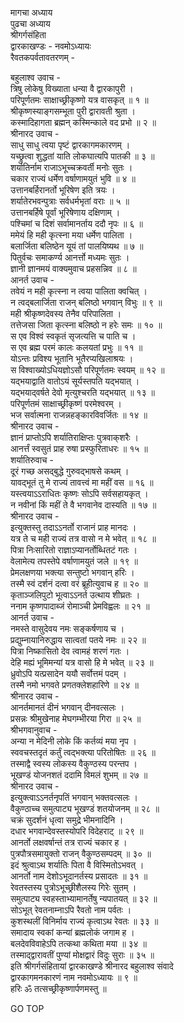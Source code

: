 मागचा अध्याय  
पुढचा अध्याय  
श्रीगर्गसंहिता  
द्वारकाखण्डः - नवमोऽध्यायः  
रैवतकपर्वतावतरणम् -  
  
बहुलाश्व उवाच -  
त्रिषु लोकेषु विख्याता धन्या वै द्वारकापुरी ।  
परिपूर्णतमः साक्षाच्छ्रीकृष्णो यत्र वासकृत् ॥ १ ॥  
श्रीकृष्णस्याङ्गसम्भूता पुरी द्वारावती श्रुता ।  
कस्मादिहागता ब्रह्मन् कस्मिन्काले वद प्रभो ॥ २ ॥  
श्रीनारद उवाच -  
साधु साधु त्वया पृष्टं द्वारकागमकारणम् ।  
यच्छ्रुत्वा शुद्धतां याति लोकघात्यपि पातकी ॥ ३ ॥  
शर्यातिर्नाम राजाऽभूच्चक्रवर्ती मनोः सुतः ।  
चकार राज्यं धर्मेण वर्षाणामयुतं भुवि ॥ ४ ॥  
उत्तानबर्हिरानर्तो भूरिषेण इति त्रयः ।  
शर्यातेरभवन्पुत्राः सर्वधर्मभृतां वराः ॥ ५ ॥  
उत्तानबर्हिषे पूर्वां भूरिषेणाय दक्षिणाम् ।  
पश्चिमां च दिशं सर्वामानर्ताय ददौ नृपः ॥ ६ ॥  
ममेयं हि मही कृत्स्ना मया धर्मेण पालिता ।  
बलार्जिता बलिष्ठेन यूयं तां पालयिष्यथ ॥ ७ ॥  
पितुर्वचः समाकर्ण्य आनर्त्तो मध्यमः सुतः ।  
ज्ञानी ज्ञानमयं वाक्यमुवाच प्रहसन्निव ॥ ८ ॥  
आनर्त उवाच -  
तवेयं न मही कृत्स्ना न त्वया पालिता क्वचित् ।  
न त्वद्‌बलार्जिता राजन् बलिष्ठो भगवान् विभुः ॥ ९ ॥  
मही श्रीकृष्णदेवस्य तेनैव परिपालिता ।  
तत्तेजसा जिता कृत्स्ना बलिष्ठो न हरेः समः ॥ १० ॥  
स एव विश्वं स्वकृतं सृजत्यत्ति च पाति च ।  
स एव ब्रह्म परमं कालः कलयतां प्रभुः ॥ ११ ॥  
योऽन्तः प्रविश्य भूतानि भूतैरप्यखिलाश्रयः ।  
स विश्वाख्योऽधियज्ञोऽसौ परिपूर्णतमः स्वयम् ॥ १२ ॥  
यद्‌भयाद्वाति वातोऽयं सूर्यस्तपति यद्‌भयात् ।  
यद्‌भयाद्‌वर्षते देवो मृत्युश्चरति यद्‌भयात् ॥ १३ ॥  
परिपूर्णतमं साक्षाच्छ्रीकृष्णं परमेश्वरम् ।  
भज सर्वात्मना राजन्नहङ्कारविवर्जितः ॥ १४ ॥  
श्रीनारद उवाच -  
ज्ञानं प्राप्तोऽपि शर्यातिराक्षिप्तः पुत्रवाक्‌शरैः ।  
आनर्त्तं स्वसुतं प्राह रुषा प्रस्फुरिताधरः ॥ १५ ॥  
शर्यातिरुवाच -  
दूरं गच्छ असद्‌बुद्धे गुरुवद्‌भाषसे कथम् ।  
यावद्‌भूतं तु मे राज्यं तावत्त्वं मा महीं वस ॥ १६ ॥  
यस्त्वयाऽऽराधितः कृष्णः सोऽपि सर्वसहायकृत् ।  
न नवीनां किं महीं ते वै भगवानेव दास्यति ॥ १७ ॥  
श्रीनारद उवाच -  
इत्युक्तस्तु तदाऽऽनर्तो राजानं प्राह मानदः ।  
यत्र ते च मही राज्यं तत्र वासो न मे भवेत् ॥ १८ ॥  
पित्रा निःसारितो राज्ञाऽप्यानर्तोब्धितटं गतः ।  
वेलामेत्य तपस्तेपे वर्षाणामयुतं जले ॥ १९ ॥  
प्रेमलक्षणया भक्त्या सन्तुष्टो भगवान् हरिः ।  
तस्मै स्वं दर्शनं दत्वा वरं ब्रूहीत्युवाच ह ॥ २० ॥  
कृताञ्जलिपुटो भूत्वाऽऽनर्त उत्थाय शीघ्रतः ।  
ननाम कृष्णपादाब्जं रोमाञ्ची प्रेमविह्वलः ॥ २१ ॥  
आनर्त उवाच -  
नमस्ते वासुदेवय नमः सङ्कर्षणाय च ।  
प्रद्युम्नायानिरुद्धाय सात्वतां पतये नमः ॥ २२ ॥  
पित्रा निष्कासितो देव त्वामहं शरणं गतः ।  
देहि मह्यं भूमिमन्यां यत्र वासो हि मे भवेत् ॥ २३ ॥  
ध्रुवोऽपि यत्प्रसादेन ययौ सर्वोत्तमं पदम् ।  
तस्मै नमो भगवते प्रणतक्लेशहारिणे ॥ २४ ॥  
श्रीनारद उवाच -  
आनर्तमानतं दीनं भगवान् दीनवत्सलः ।  
प्रसन्नः श्रीमुखेनाह मेघगम्भीरया गिरा ॥ २५ ॥  
श्रीभगवानुवाच -  
अन्या न मेदिनी लोके किं कर्तव्यं मया नृप ।  
स्ववचस्तदृतं कर्तुं त्वद्‌भक्त्या परितोषितः ॥ २६ ॥  
तस्माद्वै स्वस्य लोकस्य वैकुण्ठस्य परन्तप ।  
भूखण्डं योजनशतं ददामि विमलं शुभम् ॥ २७ ॥  
श्रीनारद उवाच -  
इत्युक्त्वाऽऽनर्तनृपतिं भगवान् भक्तवत्सलः ।  
वैकुण्ठाच्च समुत्पाट्य भूखण्डं शतयोजनम् ॥ २८ ॥  
चक्रं सुदर्शनं धृत्वा समुद्रे भीमनादिनि ।  
दधार भगवान्देवस्तस्योपरि विदेहराट् ॥ २९ ॥  
आनर्तो लक्षवर्षान्तं तत्र राज्यं चकार ह ।  
पुत्रपौत्रसमायुक्तो राजन् वैकुण्ठसम्पदम् ॥ ३० ॥  
इदं श्रुत्वाऽथ शर्यातिः पिता वै विस्मितोऽभवत् ।  
आनर्तो नाम देशोऽभूदानर्तस्य प्रसादतः ॥ ३१ ॥  
रेवतस्तस्य पुत्रोऽभूच्छ्रीशैलस्य गिरेः सुतम् ।  
समुत्पाट्य स्वहस्ताभ्यामानर्तेषु न्यपातयत् ॥ ३२ ॥  
सोऽभूत् रेवतनाम्नाऽपि रैवतो नाम पर्वतः ।  
कुशस्थलीं विनिर्माय राज्यं कृत्वाऽथ रेवतः ॥ ३३ ॥  
समादाय स्वकां कन्यां ब्रह्मलोकं जगाम ह ।  
बलदेवविवाहेऽपि तत्कथा कथिता मया ॥ ३४ ॥  
तस्माद्‌द्वारावतीं पुण्यां मोक्षद्वारं विदुः सुराः ॥ ३५ ॥  
इति श्रीगर्गसंहितायां द्वारकाखण्डे श्रीनारद बहुलाश्व संवादे  
द्वारकागमनकारणं नाम नवमोऽध्यायः ॥ ९ ॥  
हरिः ॐ तत्सच्छ्रीकृष्णार्पणमस्तु ॥  
  
GO TOP
